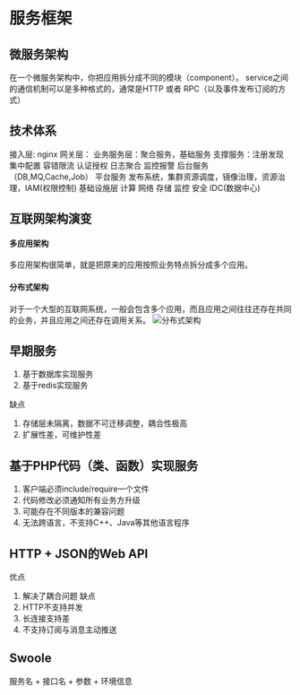 # 服务框架

## 微服务架构
在一个微服务架构中，你把应用拆分成不同的模块（component）。
service之间的通信机制可以是多种格式的，通常是HTTP 或者 RPC（以及事件发布订阅的方式）

## 技术体系
接入层: nginx
网关层：
业务服务层：聚合服务，基础服务
支撑服务：注册发现 集中配置 容错限流 认证授权 日志聚合 监控报警 后台服务（DB,MQ,Cache,Job）
平台服务 发布系统，集群资源调度，镜像治理，资源治理，IAM(权限控制)
基础设施层 计算 网络 存储 监控 安全 IDC(数据中心)

## 互联网架构演变

#### 多应用架构
多应用架构很简单，就是把原来的应用按照业务特点拆分成多个应用。

#### 分布式架构
对于一个大型的互联网系统，一般会包含多个应用，而且应用之间往往还存在共同的业务，并且应用之间还存在调用关系。
![分布式架构](https://img-blog.csdn.net/20170103142540155)



## 早期服务
1. 基于数据库实现服务
2. 基于redis实现服务

缺点
1. 存储层未隔离，数据不可迁移调整，耦合性极高
2. 扩展性差，可维护性差

## 基于PHP代码（类、函数）实现服务
1. 客户端必须include/require一个文件
2. 代码修改必须通知所有业务方升级
3. 可能存在不同版本的兼容问题
4. 无法跨语言，不支持C++、Java等其他语言程序

## HTTP + JSON的Web API
优点
1. 解决了耦合问题
缺点
1. HTTP不支持并发
2. 长连接支持差
3. 不支持订阅与消息主动推送

## Swoole
服务名 + 接口名 + 参数 + 环境信息